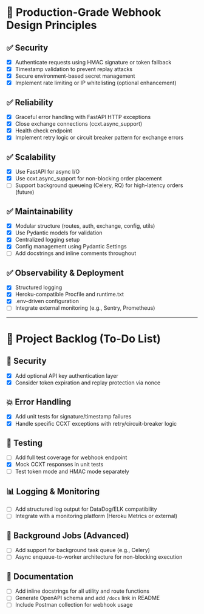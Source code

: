 # 📘 Production-Grade Webhook Design Principles

## ✅ Security
- [x] Authenticate requests using HMAC signature or token fallback
- [x] Timestamp validation to prevent replay attacks
- [x] Secure environment-based secret management
- [x] Implement rate limiting or IP whitelisting (optional enhancement)

## ✅ Reliability
- [x] Graceful error handling with FastAPI HTTP exceptions
- [x] Close exchange connections (ccxt.async_support)
- [x] Health check endpoint
- [x] Implement retry logic or circuit breaker pattern for exchange errors

## ✅ Scalability
- [x] Use FastAPI for async I/O
- [x] Use ccxt.async_support for non-blocking order placement
- [ ] Support background queueing (Celery, RQ) for high-latency orders (future)

## ✅ Maintainability
- [x] Modular structure (routes, auth, exchange, config, utils)
- [x] Use Pydantic models for validation
- [x] Centralized logging setup
- [x] Config management using Pydantic Settings
- [ ] Add docstrings and inline comments throughout

## ✅ Observability & Deployment
- [x] Structured logging
- [x] Heroku-compatible Procfile and runtime.txt
- [x] .env-driven configuration
- [ ] Integrate external monitoring (e.g., Sentry, Prometheus)

---

# 🧩 Project Backlog (To-Do List)

## 🔐 Security
- [x] Add optional API key authentication layer
- [x] Consider token expiration and replay protection via nonce

## 💥 Error Handling
- [x] Add unit tests for signature/timestamp failures
- [x] Handle specific CCXT exceptions with retry/circuit-breaker logic

## 🧪 Testing
- [ ] Add full test coverage for webhook endpoint
- [x] Mock CCXT responses in unit tests
- [ ] Test token mode and HMAC mode separately

## 📊 Logging & Monitoring
- [ ] Add structured log output for DataDog/ELK compatibility
- [ ] Integrate with a monitoring platform (Heroku Metrics or external)

## 🔁 Background Jobs (Advanced)
- [ ] Add support for background task queue (e.g., Celery)
- [ ] Async enqueue-to-worker architecture for non-blocking execution

## 📄 Documentation
- [ ] Add inline docstrings for all utility and route functions
- [ ] Generate OpenAPI schema and add `/docs` link in README
- [ ] Include Postman collection for webhook usage